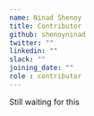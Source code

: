 ```yaml
---
name: Ninad Shenoy
title: Contributor
github: shenoyninad
twitter: ""
linkedin: ""
slack: ""
joining_date: ""
role : contributor
---
```


Still waiting for this
